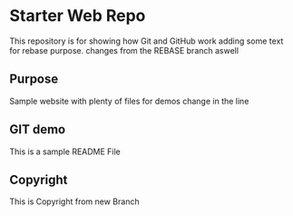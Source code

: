 # Starter Web Repo

This repository is for showing how Git and GitHub work adding some text for rebase purpose. changes from the REBASE branch aswell

## Purpose

Sample website with plenty of files for demos change in the line

## GIT demo

This is a sample README File

## Copyright 

This is Copyright from new Branch
